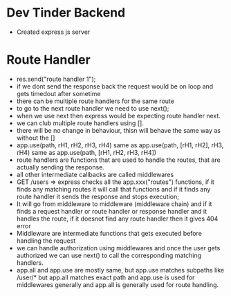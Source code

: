 # Dev Tinder Backend

- Created express js server

# Route Handler

- res.send("route handler 1");
- if we dont send the response back the request would be on loop and gets timedout after sometime
- there can be multiple route handlers for the same route
- to go to the next route handler we need to use next();
- when we use next then express would be expecting route handler next.
- we can club multiple route handlers using [].
- there will be no change in behaviour, thisn will behave the same way as without the []
- app.use(path, rH1, rH2, rH3, rH4) same as app.use(path, [rH1, rH2], rH3, rH4) same as app.use(path, [rH1, rH2, rH3, rH4])
- route handlers are functions that are used to handle the routes, that are actually sending the response.
- all other intermediate callbacks are called middlewares
- GET /users => express checks all the app.xxx("routes") functions, if it finds any matching routes it will call that functions and if it finds any route handler it sends the response and stops execution;
- It will go from middleware to middleware (middleware chain) and if it finds a request handler or route handler or response handler and it handles the route, if it doesnot find any route handler then it gives 404 error
- Middleware are intermediate functions that gets executed before handling the request
- we can handle authorization using middlewares and once the user gets authorized we can use next() to call the corresponding matching handlers.
- app.all and app.use are mostly same, but app.use matches subpaths like /user/\* but app.all matches exact path and app.use is used for middlewares generally and app.all is generally used for route handling.
